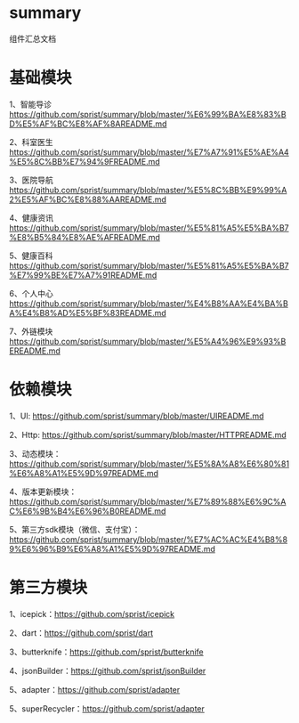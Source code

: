 # summary
组件汇总文档

# 基础模块

1、智能导诊 https://github.com/sprist/summary/blob/master/%E6%99%BA%E8%83%BD%E5%AF%BC%E8%AF%8AREADME.md

2、科室医生 https://github.com/sprist/summary/blob/master/%E7%A7%91%E5%AE%A4%E5%8C%BB%E7%94%9FREADME.md

3、医院导航 https://github.com/sprist/summary/blob/master/%E5%8C%BB%E9%99%A2%E5%AF%BC%E8%88%AAREADME.md

4、健康资讯 https://github.com/sprist/summary/blob/master/%E5%81%A5%E5%BA%B7%E8%B5%84%E8%AE%AFREADME.md

5、健康百科 https://github.com/sprist/summary/blob/master/%E5%81%A5%E5%BA%B7%E7%99%BE%E7%A7%91README.md

6、个人中心 https://github.com/sprist/summary/blob/master/%E4%B8%AA%E4%BA%BA%E4%B8%AD%E5%BF%83README.md

7、外链模块 https://github.com/sprist/summary/blob/master/%E5%A4%96%E9%93%BEREADME.md


# 依赖模块

1、UI: https://github.com/sprist/summary/blob/master/UIREADME.md

2、Http: https://github.com/sprist/summary/blob/master/HTTPREADME.md

3、动态模块： https://github.com/sprist/summary/blob/master/%E5%8A%A8%E6%80%81%E6%A8%A1%E5%9D%97README.md

4、版本更新模块： https://github.com/sprist/summary/blob/master/%E7%89%88%E6%9C%AC%E6%9B%B4%E6%96%B0README.md

5、第三方sdk模块（微信、支付宝）： https://github.com/sprist/summary/blob/master/%E7%AC%AC%E4%B8%89%E6%96%B9%E6%A8%A1%E5%9D%97README.md

# 第三方模块

1、icepick：https://github.com/sprist/icepick

2、dart：https://github.com/sprist/dart

3、butterknife：https://github.com/sprist/butterknife

4、jsonBuilder：https://github.com/sprist/jsonBuilder

5、adapter：https://github.com/sprist/adapter

5、superRecycler：https://github.com/sprist/adapter

